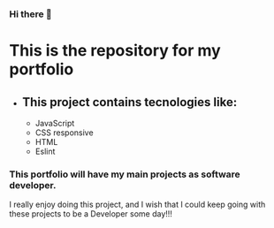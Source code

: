 ### Hi there 👋 

# This is the repository for my portfolio

* ## This project contains tecnologies like:
    * JavaScript
    * CSS responsive
    * HTML
    * Eslint
### This portfolio will have my main projects as software developer. 

I really enjoy doing this project, and I wish that I could keep going with these projects to be a Developer some day!!!

